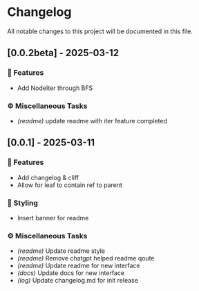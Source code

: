 # Changelog

All notable changes to this project will be documented in this file.

## [0.0.2beta] - 2025-03-12

### 🚀 Features

- Add NodeIter<T> through BFS

### ⚙️ Miscellaneous Tasks

- *(readme)* update readme with iter feature completed

## [0.0.1] - 2025-03-11

### 🚀 Features

- Add changelog & cliff
- Allow for leaf to contain ref to parent

### 🎨 Styling

- Insert banner for readme

### ⚙️ Miscellaneous Tasks

- *(readme)* Update readme style
- *(readme)* Remove chatgpt helped readme qoute
- *(readme)* Update readme for new interface
- *(docs)* Update docs for new interface
- *(log)* Update changelog.md for init release

<!-- generated by git-cliff -->
